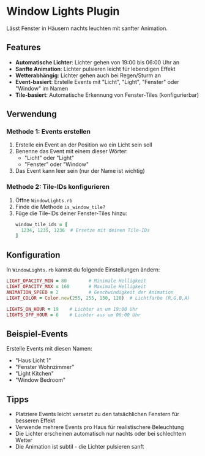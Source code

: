 # Window Lights Plugin

Lässt Fenster in Häusern nachts leuchten mit sanfter Animation.

## Features

- **Automatische Lichter**: Lichter gehen von 19:00 bis 06:00 Uhr an
- **Sanfte Animation**: Lichter pulsieren leicht für lebendigen Effekt
- **Wetterabhängig**: Lichter gehen auch bei Regen/Sturm an
- **Event-basiert**: Erstelle Events mit "Licht", "Light", "Fenster" oder "Window" im Namen
- **Tile-basiert**: Automatische Erkennung von Fenster-Tiles (konfigurierbar)

## Verwendung

### Methode 1: Events erstellen
1. Erstelle ein Event an der Position wo ein Licht sein soll
2. Benenne das Event mit einem dieser Wörter:
   - "Licht" oder "Light"
   - "Fenster" oder "Window"
3. Das Event kann leer sein (nur der Name ist wichtig)

### Methode 2: Tile-IDs konfigurieren
1. Öffne `WindowLights.rb`
2. Finde die Methode `is_window_tile?`
3. Füge die Tile-IDs deiner Fenster-Tiles hinzu:
   ```ruby
   window_tile_ids = [
     1234, 1235, 1236  # Ersetze mit deinen Tile-IDs
   ]
   ```

## Konfiguration

In `WindowLights.rb` kannst du folgende Einstellungen ändern:

```ruby
LIGHT_OPACITY_MIN = 80        # Minimale Helligkeit
LIGHT_OPACITY_MAX = 160       # Maximale Helligkeit
ANIMATION_SPEED = 2           # Geschwindigkeit der Animation
LIGHT_COLOR = Color.new(255, 255, 150, 120)  # Lichtfarbe (R,G,B,A)

LIGHTS_ON_HOUR = 19    # Lichter an um 19:00 Uhr
LIGHTS_OFF_HOUR = 6    # Lichter aus um 06:00 Uhr
```

## Beispiel-Events

Erstelle Events mit diesen Namen:
- "Haus Licht 1"
- "Fenster Wohnzimmer"
- "Light Kitchen"
- "Window Bedroom"

## Tipps

- Platziere Events leicht versetzt zu den tatsächlichen Fenstern für besseren Effekt
- Verwende mehrere Events pro Haus für realistischere Beleuchtung
- Die Lichter erscheinen automatisch nur nachts oder bei schlechtem Wetter
- Die Animation ist subtil - die Lichter pulsieren sanft 